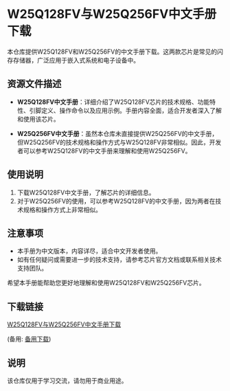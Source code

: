 # W25Q128FV与W25Q256FV中文手册下载

本仓库提供W25Q128FV和W25Q256FV的中文手册下载。这两款芯片是常见的闪存存储器，广泛应用于嵌入式系统和电子设备中。

## 资源文件描述

- **W25Q128FV中文手册**：详细介绍了W25Q128FV芯片的技术规格、功能特性、引脚定义、操作命令以及应用示例。手册内容全面，适合开发者深入了解和使用该芯片。

- **W25Q256FV中文手册**：虽然本仓库未直接提供W25Q256FV的中文手册，但W25Q256FV的技术规格和操作方式与W25Q128FV非常相似。因此，开发者可以参考W25Q128FV的中文手册来理解和使用W25Q256FV。

## 使用说明

1. 下载W25Q128FV中文手册，了解芯片的详细信息。
2. 对于W25Q256FV的使用，可以参考W25Q128FV的中文手册，因为两者在技术规格和操作方式上非常相似。

## 注意事项

- 本手册为中文版本，内容详尽，适合中文开发者使用。
- 如有任何疑问或需要进一步的技术支持，请参考芯片官方文档或联系相关技术支持团队。

希望本手册能帮助您更好地理解和使用W25Q128FV和W25Q256FV芯片。

## 下载链接
[W25Q128FV与W25Q256FV中文手册下载](https://pan.quark.cn/s/c46b592e457a) 

(备用: [备用下载](https://pan.baidu.com/s/1MsN0ZoPX23uBDGHGs1I8RQ?pwd=1234))

## 说明

该仓库仅用于学习交流，请勿用于商业用途。
